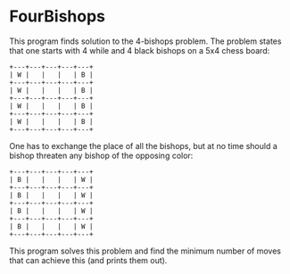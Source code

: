 # FourBishops
This program finds solution to the 4-bishops problem. The problem states that one starts with 4 while and 4 black bishops on a 5x4 chess board:

```
+---+---+---+---+---+
| W |   |   |   | B |
+---+---+---+---+---+
| W |   |   |   | B |
+---+---+---+---+---+
| W |   |   |   | B |
+---+---+---+---+---+
| W |   |   |   | B |
+---+---+---+---+---+
```

One has to exchange the place of all the bishops, but at no time should a bishop threaten any bishop of the opposing color:

```
+---+---+---+---+---+
| B |   |   |   | W |
+---+---+---+---+---+
| B |   |   |   | W |
+---+---+---+---+---+
| B |   |   |   | W |
+---+---+---+---+---+
| B |   |   |   | W |
+---+---+---+---+---+
```

This program solves this problem and find the minimum number of moves that can achieve this (and prints them out).